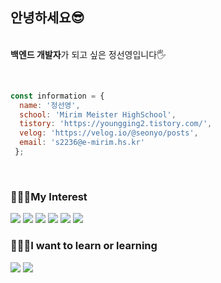 ## 안녕하세요😎
<p>  
    <br/>
    <b>백엔드 개발자</b>가 되고 싶은 정선영입니다🖐️
</p>
<br/>

``` javascript
const information = {
  name: '정선영',
  school: 'Mirim Meister HighSchool',
  tistory: 'https://youngging2.tistory.com/',
  velog: 'https://velog.io/@seonyo/posts',
  email: 's2236@e-mirim.hs.kr'
 };  
```

<br/>

### 👩🏻‍💻My Interest 

<img src="https://img.shields.io/badge/Java-007396?style=for-the-badge&logo=Java&logoColor=white"> <img src="https://img.shields.io/badge/PHP -777BB4?style=for-the-badge&logo=PHP&logoColor=white">
  <img src="https://img.shields.io/badge/Express.js-404D59?style=for-the-badge&logo=Express&logoColor=white">
 <img src="https://img.shields.io/badge/Spring-6DB33F4?style=for-the-badge&logo=Spring&logoColor=white">
  <img src="https://img.shields.io/badge/React-61DAFB?style=for-the-badge&logo=React&logoColor=white">
  <img src="https://img.shields.io/badge/Django-092E20?style=for-the-badge&logo=Django&logoColor=white">


### 💁🏻‍♀️I want to learn or learning
<img src = "https://img.shields.io/badge/Kotlin-7F52FF?logo=Kotlin&logoColor=fff&style=for-the-badge"> <img src = "https://img.shields.io/badge/NestJS-E0234E?logo=nestjs&logoColor=fff&style=for-the-badge"> 

